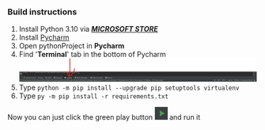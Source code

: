 ### Build instructions

1. Install Python 3.10 via _**[MICROSOFT STORE](https://www.microsoft.com/store/productId/9PJPW5LDXLZ5)**_
2. Install [Pycharm](https://www.jetbrains.com/pycharm/download/download-thanks.html?platform=windows&code=PCC)
3. Open pythonProject in **Pycharm**
4. Find '**Terminal**' tab in the bottom of Pycharm
![img.png](ReadmeIMGs/PycharmTerminal.png)
5. Type `python -m pip install --upgrade pip setuptools virtualenv`
6. Type `py -m pip install -r requirements.txt`

Now you can just click the green play button ![img_1.png](ReadmeIMGs/GreenPlayBtn.png)  and run it